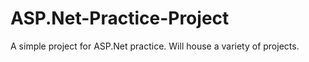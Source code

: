 # ASP.Net-Practice-Project
 A simple project for ASP.Net practice. Will house a variety of projects.
